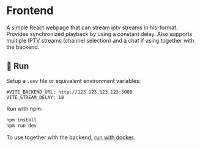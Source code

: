 # Frontend

A simple React webpage that can stream iptv streams in hls-format. Provides synchronized playback by using a constant delay. Also supports multiple IPTV streams (channel selection) and a chat if using together with the backend.

## 🚀 Run
Setup a `.env` file or 
equivalent environment variables:
```env
#VITE_BACKEND_URL: http://123.123.123.123:5000
VITE_STREAM_DELAY: 18
```

Run with npm:
```bash
npm install
npm run dev
```

To use together with the backend, [run with docker](../README.md#run-with-docker-preferred).
